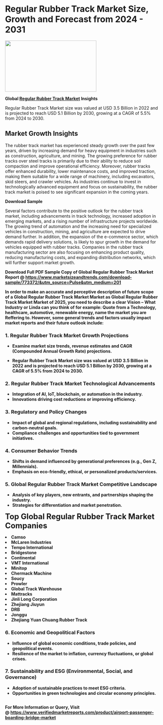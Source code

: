 <H1>Regular Rubber Track Market Size, Growth and Forecast from 2024 - 2031</H1><img class="aligncenter size-medium wp-image-584254" src="https://thirdeyenews.in/wp-content/uploads/2024/09/Global-Market-Research-300x168.jpeg" alt="" width="300" height="168" /><p><strong>Global&nbsp;<a href="https://www.marketsizeandtrends.com/download-sample/773372/&amp;utm_source=Pulse&amp;utm_medium=201">Regular Rubber Track Market</a> Insights</strong></p><p>Regular Rubber Track Market size was valued at USD 3.5 Billion in 2022 and is projected to reach USD 5.1 Billion by 2030, growing at a CAGR of 5.5% from 2024 to 2030.</p><p><h2>Market Growth Insights</h2> <p>The rubber track market has experienced steady growth over the past few years, driven by increasing demand for heavy equipment in industries such as construction, agriculture, and mining. The growing preference for rubber tracks over steel tracks is primarily due to their ability to reduce soil compaction and improve operational efficiency. Moreover, rubber tracks offer enhanced durability, lower maintenance costs, and improved traction, making them suitable for a wide range of machinery, including excavators, skid steers, and crawler vehicles. As industries continue to invest in technologically advanced equipment and focus on sustainability, the rubber track market is poised to see significant expansion in the coming years.</p> <p><strong>Download Sample</strong></p> <p>Several factors contribute to the positive outlook for the rubber track market, including advancements in track technology, increased adoption in emerging markets, and a rising number of infrastructure projects worldwide. The growing trend of automation and the increasing need for specialized vehicles in construction, mining, and agriculture are expected to drive demand further. In addition, the expansion of the e-commerce sector, which demands rapid delivery solutions, is likely to spur growth in the demand for vehicles equipped with rubber tracks. Companies in the rubber track manufacturing sector are also focusing on enhancing product quality, reducing manufacturing costs, and expanding distribution networks, which will further support market growth.</p> <p><strong></p><p><span class=""><strong>Download Full PDF Sample Copy of Global Regular Rubber Track Market Report</strong> @ <a href="https://www.marketsizeandtrends.com/download-sample/773372/&amp;utm_source=Pulse&amp;utm_medium=201" target="_blank">https://www.marketsizeandtrends.com/download-sample/773372/&amp;utm_source=Pulse&amp;utm_medium=201</a></span></p><p>In order to make an accurate and perceptive description of future scope of a Global&nbsp;Regular Rubber Track Market Market as Global&nbsp;Regular Rubber Track Market Market of 2025, you need to describe a clear Vision &ndash; What Industry or Linda can you think of for example: Quote from a Technology, healthcare, automotive, renewable energy, name the market you are Reffering to. However, some general trends and factors usually impact market reports and their future outlook include:</p><h3>1.&nbsp;<strong>Regular Rubber Track Market Growth Projections</strong></h3><ul><li>Examine market size trends, revenue estimates and CAGR (Compounded Annual Growth Rate) projections.</li><li><p>Regular Rubber Track Market size was valued at USD 3.5 Billion in 2022 and is projected to reach USD 5.1 Billion by 2030, growing at a CAGR of 5.5% from 2024 to 2030.</p></li></ul><h3>2.&nbsp;<strong>Regular Rubber Track Market Technological Advancements</strong></h3><ul><li>Integration of AI, IoT, blockchain, or automation in the industry.</li><li>Innovations driving cost reductions or improving efficiency.</li></ul><h3>3.&nbsp;<strong>Regulatory and Policy Changes</strong></h3><ul><li>Impact of global and regional regulations, including sustainability and carbon-neutral goals.</li><li>Compliance challenges and opportunities tied to government initiatives.</li></ul><h3>4.&nbsp;<strong>Consumer Behavior Trends</strong></h3><ul><li>Shifts in demand influenced by generational preferences (e.g., Gen Z, Millennials).</li><li>Emphasis on eco-friendly, ethical, or personalized products/services.</li></ul><h3>5.&nbsp;<strong>Global Regular Rubber Track Market Competitive Landscape</strong></h3><ul><li>Analysis of key players, new entrants, and partnerships shaping the industry.</li><li>Strategies for differentiation and market penetration.</li></ul><p data-pm-slice="1 1 []"><span style="color: inherit; font-family: inherit; font-size: 25px;">Top Global Regular Rubber Track Market Companies</span></p><div class="" data-test-id=""><p><li>Camso</li><li> McLaren Industries</li><li> Tempo International</li><li> Bridgestone</li><li> Continental</li><li> VMT International</li><li> Minitop</li><li> Chermack Machine</li><li> Soucy</li><li> Prowler</li><li> Global Track Warehouse</li><li> Mattracks</li><li> Jinli Long Corporation</li><li> Zhejiang Jiuyun</li><li> DRB</li><li> Jonggu</li><li> Zhejiang Yuan Chuang Rubber Track</li></p></div><h3>6.&nbsp;<strong>Economic and Geopolitical Factors</strong></h3><ul><li>Influence of global economic conditions, trade policies, and geopolitical events.</li><li>Resilience of the market to inflation, currency fluctuations, or global crises.</li></ul><h3>7.&nbsp;<strong>Sustainability and ESG (Environmental, Social, and Governance)</strong></h3><ul><li>Adoption of sustainable practices to meet ESG criteria.</li><li>Opportunities in green technologies and circular economy principles.</li></ul><h2><strong style="font-size: 14px;">For More Information or Query, Visit @&nbsp;</strong><a style="background-color: #ffffff; font-size: 14px;" href="https://www.marketsizeandtrends.com/report/regular-rubber-track-market/" target="_blank">https://www.verifiedmarketreports.com/product/airport-passenger-boarding-bridge-market</a></h2>
